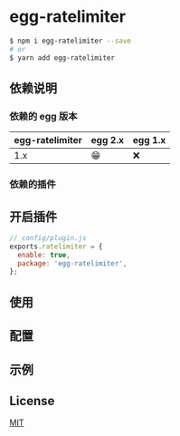 <!--
 * @Author: 姜彦汐
 * @Date: 2021-04-21 15:57:50
 * @LastEditors: 姜彦汐
 * @LastEditTime: 2021-04-21 16:05:17
 * @Description: 
 * Contact: jiangyanxi@live.com
 * @FilePath: /egg-ratelimiter/README.md
-->
# egg-ratelimiter

```bash
$ npm i egg-ratelimiter --save
# or
$ yarn add egg-ratelimiter
```

## 依赖说明

### 依赖的 egg 版本

egg-ratelimiter | egg 2.x | egg 1.x
--- | --- | ---
1.x | 😁 | ❌

### 依赖的插件
<!--

如果有依赖其它插件，请在这里特别说明。如

- security
- multipart

-->

## 开启插件

```js
// config/plugin.js
exports.ratelimiter = {
  enable: true,
  package: 'egg-ratelimiter',
};
```

## 使用

## 配置

## 示例

## License

[MIT](LICENSE)
